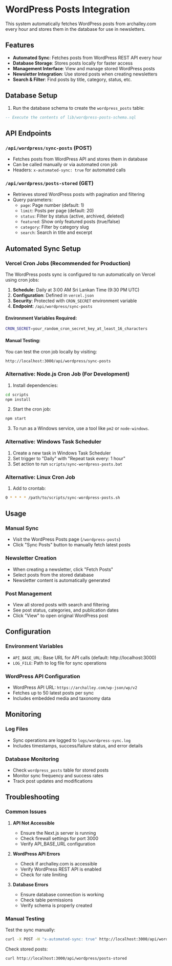 # WordPress Posts Integration

This system automatically fetches WordPress posts from archalley.com every hour and stores them in the database for use in newsletters.

## Features

- **Automated Sync**: Fetches posts from WordPress REST API every hour
- **Database Storage**: Stores posts locally for faster access
- **Management Interface**: View and manage stored WordPress posts
- **Newsletter Integration**: Use stored posts when creating newsletters
- **Search & Filter**: Find posts by title, category, status, etc.

## Database Setup

1. Run the database schema to create the `wordpress_posts` table:

```sql
-- Execute the contents of lib/wordpress-posts-schema.sql
```

## API Endpoints

### `/api/wordpress/sync-posts` (POST)
- Fetches posts from WordPress API and stores them in database
- Can be called manually or via automated cron job
- Headers: `x-automated-sync: true` for automated calls

### `/api/wordpress/posts-stored` (GET)
- Retrieves stored WordPress posts with pagination and filtering
- Query parameters:
  - `page`: Page number (default: 1)
  - `limit`: Posts per page (default: 20)
  - `status`: Filter by status (active, archived, deleted)
  - `featured`: Show only featured posts (true/false)
  - `category`: Filter by category slug
  - `search`: Search in title and excerpt

## Automated Sync Setup

### Vercel Cron Jobs (Recommended for Production)

The WordPress posts sync is configured to run automatically on Vercel using cron jobs:

1. **Schedule**: Daily at 3:00 AM Sri Lankan Time (9:30 PM UTC)
2. **Configuration**: Defined in `vercel.json`
3. **Security**: Protected with `CRON_SECRET` environment variable
4. **Endpoint**: `/api/wordpress/sync-posts`

#### Environment Variables Required:
```bash
CRON_SECRET=your_random_cron_secret_key_at_least_16_characters
```

#### Manual Testing:
You can test the cron job locally by visiting:
```
http://localhost:3000/api/wordpress/sync-posts
```

### Alternative: Node.js Cron Job (For Development)

1. Install dependencies:
```bash
cd scripts
npm install
```

2. Start the cron job:
```bash
npm start
```

3. To run as a Windows service, use a tool like `pm2` or `node-windows`.

### Alternative: Windows Task Scheduler

1. Create a new task in Windows Task Scheduler
2. Set trigger to "Daily" with "Repeat task every: 1 hour"
3. Set action to run `scripts/sync-wordpress-posts.bat`

### Alternative: Linux Cron Job

1. Add to crontab:
```bash
0 * * * * /path/to/scripts/sync-wordpress-posts.sh
```

## Usage

### Manual Sync
- Visit the WordPress Posts page (`/wordpress-posts`)
- Click "Sync Posts" button to manually fetch latest posts

### Newsletter Creation
- When creating a newsletter, click "Fetch Posts"
- Select posts from the stored database
- Newsletter content is automatically generated

### Post Management
- View all stored posts with search and filtering
- See post status, categories, and publication dates
- Click "View" to open original WordPress post

## Configuration

### Environment Variables
- `API_BASE_URL`: Base URL for API calls (default: http://localhost:3000)
- `LOG_FILE`: Path to log file for sync operations

### WordPress API Configuration
- WordPress API URL: `https://archalley.com/wp-json/wp/v2`
- Fetches up to 50 latest posts per sync
- Includes embedded media and taxonomy data

## Monitoring

### Log Files
- Sync operations are logged to `logs/wordpress-sync.log`
- Includes timestamps, success/failure status, and error details

### Database Monitoring
- Check `wordpress_posts` table for stored posts
- Monitor sync frequency and success rates
- Track post updates and modifications

## Troubleshooting

### Common Issues

1. **API Not Accessible**
   - Ensure the Next.js server is running
   - Check firewall settings for port 3000
   - Verify API_BASE_URL configuration

2. **WordPress API Errors**
   - Check if archalley.com is accessible
   - Verify WordPress REST API is enabled
   - Check for rate limiting

3. **Database Errors**
   - Ensure database connection is working
   - Check table permissions
   - Verify schema is properly created

### Manual Testing

Test the sync manually:
```bash
curl -X POST -H "x-automated-sync: true" http://localhost:3000/api/wordpress/sync-posts
```

Check stored posts:
```bash
curl http://localhost:3000/api/wordpress/posts-stored
```
